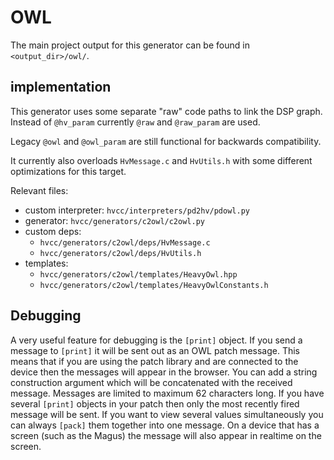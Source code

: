 # OWL

The main project output for this generator can be found in  `<output_dir>/owl/`.

## implementation

This generator uses some separate "raw" code paths to link the DSP graph. Instead of `@hv_param` currently `@raw` and `@raw_param` are used.

Legacy `@owl` and `@owl_param` are still functional for backwards compatibility.

It currently also overloads `HvMessage.c` and `HvUtils.h` with some different optimizations for this target.

Relevant files:

* custom interpreter: `hvcc/interpreters/pd2hv/pdowl.py`
* generator: `hvcc/generators/c2owl/c2owl.py`
* custom deps:
  * `hvcc/generators/c2owl/deps/HvMessage.c`
  * `hvcc/generators/c2owl/deps/HvUtils.h`
* templates:
  * `hvcc/generators/c2owl/templates/HeavyOwl.hpp`
  * `hvcc/generators/c2owl/templates/HeavyOwlConstants.h`

## Debugging

A very useful feature for debugging is the `[print]` object. If you send a message to `[print]` it will be sent out as an OWL patch message. This means that if you are using the patch library and are connected to the device then the messages will appear in the browser. You can add a string construction argument which will be concatenated with the received message. Messages are limited to maximum 62 characters long. If you have several `[print]` objects in your patch then only the most recently fired message will be sent. If you want to view several values simultaneously you can always `[pack]` them together into one message. On a device that has a screen (such as the Magus) the message will also appear in realtime on the screen.

